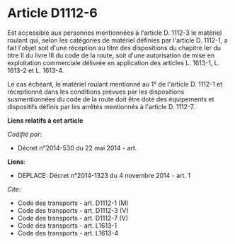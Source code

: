 # Article D1112-6

Est accessible aux personnes mentionnées à l'article D. 1112-3 le matériel roulant qui, selon les catégories de matériel
définies par l'article D. 1112-1, a fait l'objet soit d'une réception au titre des dispositions du chapitre Ier du titre II
du livre III du code de la route, soit d'une autorisation de mise en exploitation commerciale délivrée en application des
articles L. 1613-1, L. 1613-2 et L. 1613-4. 

Le cas échéant, le matériel roulant mentionné au 1° de l'article D. 1112-1 et réceptionné dans les conditions prévues par les
dispositions susmentionnées du code de la route doit être doté des équipements et dispositifs définis par les arrêtés
mentionnés à l'article D. 1112-7.

**Liens relatifs à cet article**

_Codifié par_:

  - Décret n°2014-530 du 22 mai 2014 - art.

**Liens**:

  - DEPLACE: Décret n°2014-1323 du 4 novembre 2014 - art. 1

_Cite_:

  - Code des transports - art. D1112-1 (M)
  - Code des transports - art. D1112-3 (V)
  - Code des transports - art. D1112-7 (V)
  - Code des transports - art. L1613-1
  - Code des transports - art. L1613-4
